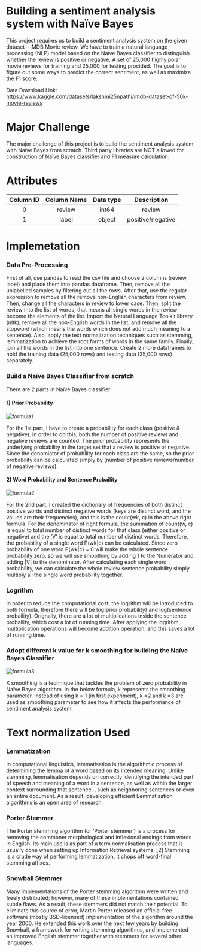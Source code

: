 # Building a sentiment analysis system with Naïve Bayes

This project requires us to build a sentiment analysis system on the given dataset – IMDB Movie review. We have to train a natural language processing (NLP) model based on the Naïve Bayes classifier to distinguish whether the review is positive or negative. A set of 25,000 highly polar movie reviews for training and 25,000 for testing procided. The goal is to figure out some ways to predict the correct sentiment, as well as maximize the F1 score.

Data Download Link: https://www.kaggle.com/datasets/lakshmi25npathi/imdb-dataset-of-50k-movie-reviews

# Major Challenge
The major challenge of this project is to build the sentiment analysis system with Naïve Bayes from scratch. Third party libraries are NOT allowed for construction of Naïve Bayes classifier and F1 measure calculation. 

# Attributes
| Column ID |         Column Name        | Data type |       Description         |
|:---------:|:--------------------------:|:---------:|:-------------------------:|
|     0     |           review           |   int64   |         review            |
|     1     |           label            |   object  |     positive/negative     |


# Implemetation

### Data Pre-Processing

First of all, use pandas to read the csv file and choose 2 columns (review, label) and place
them into pandas dataframe. Then, remove all the unlabelled samples by filtering out all the rows.
After that, use the regular expression to remove all the remove non-English characters from
review. Then, change all the characters in review to lower case. Then, split the review into the list
of words, that means all single words in the review become the elements of the list.
Import the Natural Language Toolkit library (nltk), remove all the non-English words in the list,
and remove all the stopword (which means the words which does not add much meaning to a
sentence). Also, apply the text normalization techniques such as stemming, lemmatization to
achieve the root forms of words in the same family. Finally, join all the words in the list into one
sentence.
Create 2 more dataframes to hold the training data (25,000 rows) and testing data (25,000 rows)
separately.

### Build a Naïve Bayes Classifier from scratch

There are 2 parts in Naïve Bayes classifier.

#### 1) Prior Probability

![formula1](https://user-images.githubusercontent.com/57484350/176993386-736a6864-34fd-4f46-bd89-5c820a9cebfc.PNG)

For the 1st part, I have to create a probability for each class (positive & negative). In
order to do this, both the number of positive reviews and negative reviews are counted. The prior
probability represents the underlying probability in the target set that a review is positive or
negative. Since the denomiator of probability for each class are the same, so the prior probability
can be calculated simply by (number of positive reviews/number of negative reviews).


#### 2) Word Probability and Sentence Probaility
![formula2](https://user-images.githubusercontent.com/57484350/176993409-d33ca9f4-e6cd-418b-a436-ca6405b63da7.PNG)

For the 2nd part, I created the dictionary of frequencies of both distinct positive
words and distinct negative words (keys are distinct word, and the values are their frequencies),
and this is the count(wk, c) in the above right formula. For the denominator of right formula, the
summation of count(w, c) is equal to total number of distinct words for that class (either positive
or negative) and the ‘V’ is equal to total number of distinct words. Therefore, the probability of a
single word P(wk|c) can be calculated. Since zero probability of one word P(wk|c) = 0 will make
the whole sentence probability zero, so we will use smoothing by adding 1 to the Numerator and
adding |V| to the denominator. After calculating each single word probability, we can calculate
the whole review sentence probability simply multiply all the single word probability together.

### Logrithm

In order to reduce the computational cost, the logrithm will be introduced to both formula,
therefore there will be log(prior probability) and log(sentence probaility). Orignally, there are a
lot of multiplications inside the sentence probaility, which cost a lot of running time. After
applying the logrithm, multiplication operations will become addition operation, and this saves a
lot of running time.

### Adopt different k value for k smoothing for building the Naïve Bayes Classifier
![formula3](https://user-images.githubusercontent.com/57484350/176993877-3553d7f6-33b3-4506-a8c2-74c41cf019df.PNG)

K smoothing is a technique that tackles the problem of zero probability in Naïve Bayes algorithm.
In the below formula, k represents the smoothing parameter. Instead of using k = 1 (in first experiment), k =2 and k =3 are used as smoothing parameter to see how it affects the performance of sentiment analysis system.

# Text normalization Used

### Lemmatization

In computational linguistics, lemmatisation is the algorithmic process of determining the lemma
of a word based on its intended meaning. Unlike stemming, lemmatisation depends on correctly
identifying the intended part of speech and meaning of a word in a sentence, as well as within the
larger context surrounding that sentence. , such as neighboring sentences or even an entire
document. As a result, developing efficient Lemmatisation algorithms is an open area of research.

### Porter Stemmer

The Porter stemming algorithm (or ‘Porter stemmer’) is a process for removing the commoner
morphological and inflexional endings from words in English. Its main use is as part of a term
normalisation process that is usually done when setting up Information Retrieval systems. [2]
Stemming is a crude way of performing lemmatization, it chops off word-final stemming affixes.

###  Snowball Stemmer

Many implementations of the Porter stemming algorithm were written and freely distributed;
however, many of these implementations contained subtle flaws. As a result, these stemmers did
not match their potential. To eliminate this source of error, Martin Porter released an official free
software (mostly BSD-licensed) implementation of the algorithm around the year 2000. He
extended this work over the next few years by building Snowball, a framework for writing
stemming algorithms, and implemented an improved English stemmer together with stemmers
for several other languages.

